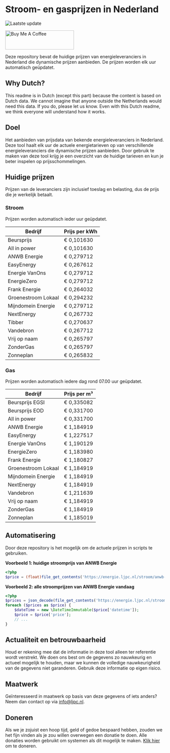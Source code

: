 # Stroom- en gasprijzen in Nederland

![Laatste update](https://img.shields.io/badge/laatste%20update-2025--07--19%2003%3A00%20CET-brightgreen)

<a href="https://www.buymeacoffee.com/Lars-" target="_blank"><img src="https://cdn.buymeacoffee.com/buttons/v2/default-orange.png" alt="Buy Me A Coffee" height="60" style="height: 60px !important;width: 217px !important;" ></a>

Deze repository bevat de huidige prijzen van energieleveranciers in Nederland die dynamische prijzen aanbieden. De prijzen worden elk uur automatisch geüpdatet.

## Why Dutch?

This readme is in Dutch (except this part) because the content is based on Dutch data. We cannot imagine that anyone outside the Netherlands would need this data. If you do, please let us know. Even with this Dutch readme, we think
everyone will understand how it works.

## Doel

Het aanbieden van prijsdata van bekende energieleveranciers in Nederland. Deze tool haalt elk uur de actuele energietarieven op van verschillende energieleveranciers die dynamische prijzen aanbieden. Door gebruik te maken van deze tool
krijg je een overzicht van de huidige tarieven en kun je beter inspelen op prijsschommelingen.

## Huidige prijzen

Prijzen van de leveranciers zijn inclusief toeslag en belasting, dus de prijs die je werkelijk betaalt.

### Stroom

Prijzen worden automatisch ieder uur geüpdatet.

 Bedrijf | Prijs per kWh 
---------|---------------
Beursprijs | € 0,101630
All in power | € 0,101630
ANWB Energie | € 0,279712
EasyEnergy | € 0,267612
Energie VanOns | € 0,279712
EnergieZero | € 0,279712
Frank Energie | € 0,264032
Groenestroom Lokaal | € 0,294232
Mijndomein Energie | € 0,279712
NextEnergy | € 0,267732
Tibber | € 0,270637
Vandebron | € 0,267712
Vrij op naam | € 0,265797
ZonderGas | € 0,265797
Zonneplan | € 0,265832


### Gas

Prijzen worden automatisch iedere dag rond 07.00 uur geüpdatet.

 Bedrijf | Prijs per m³ 
---------|--------------
Beursprijs EGSI | € 0,335082
Beursprijs EOD | € 0,331700
All in power | € 0,331700
ANWB Energie | € 1,184919
EasyEnergy | € 1,227517
Energie VanOns | € 1,190129
EnergieZero | € 1,183980
Frank Energie | € 1,180827
Groenestroom Lokaal | € 1,184919
Mijndomein Energie | € 1,184919
NextEnergy | € 1,184919
Vandebron | € 1,211639
Vrij op naam | € 1,184919
ZonderGas | € 1,184919
Zonneplan | € 1,185019


## Automatisering

Door deze repository is het mogelijk om de actuele prijzen in scripts te gebruiken.

**Voorbeeld 1: huidige stroomprijs van ANWB Energie**

```php
<?php
$price = (float)file_get_contents('https://energie.ljpc.nl/stroom/anwb-energie-nu.txt');

```

**Voorbeeld 2: alle stroomprijzen van ANWB Energie vandaag**

```php
<?php
$prices = json_decode(file_get_contents('https://energie.ljpc.nl/stroom/all-in-power-vandaag.json'),true);
foreach ($prices as $price) {
    $dateTime = new \DateTimeImmutable($price['datetime']);
    $price = $price['price'];
    // ...
}
```

## Actualiteit en betrouwbaarheid

Houd er rekening mee dat de informatie in deze tool alleen ter referentie wordt verstrekt. We doen ons best om de gegevens zo nauwkeurig en actueel mogelijk te houden, maar we kunnen de volledige nauwkeurigheid van de gegevens niet
garanderen. Gebruik deze informatie op eigen risico.

## Maatwerk

Geïnteresseerd in maatwerk op basis van deze gegevens of iets anders? Neem dan contact op
via [info@ljpc.nl](mailto:info@ljpc.nl?subject=Energie%20prijzen).

## Doneren

Als we je zojuist een hoop tijd, geld of gedoe bespaard hebben, zouden we het fijn vinden als je zou willen overwegen een
donatie te doen. Alle donaties worden gebruikt om systemen als dit mogelijk te
maken. [Klik hier](https://www.buymeacoffee.com/Lars-) om te doneren.
